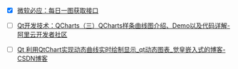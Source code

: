 - [x] [微软必应：每日一图获取接口](https://allanhao.com/2022/07/19/2022-07-19-bing-daily-picture/)
- [ ] [Qt开发技术：QCharts（三）QCharts样条曲线图介绍、Demo以及代码详解-阿里云开发者社区](https://developer.aliyun.com/article/948110)
- [ ] [Qt 利用QtChart实现动态曲线实时绘制显示\_qt动态图表\_觉皇嵌入式的博客-CSDN博客](https://blog.csdn.net/qq153471503/article/details/122078179)

